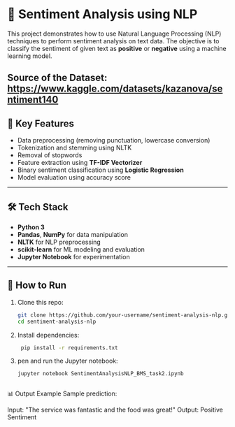 # 🧠 Sentiment Analysis using NLP

This project demonstrates how to use Natural Language Processing (NLP) techniques to perform sentiment analysis on text data. The objective is to classify the sentiment of given text as **positive** or **negative** using a machine learning model.

Source of the Dataset: https://www.kaggle.com/datasets/kazanova/sentiment140
---

## 📌 Key Features

- Data preprocessing (removing punctuation, lowercase conversion)
- Tokenization and stemming using NLTK
- Removal of stopwords
- Feature extraction using **TF-IDF Vectorizer**
- Binary sentiment classification using **Logistic Regression**
- Model evaluation using accuracy score

---

## 🛠 Tech Stack

- **Python 3**
- **Pandas**, **NumPy** for data manipulation
- **NLTK** for NLP preprocessing
- **scikit-learn** for ML modeling and evaluation
- **Jupyter Notebook** for experimentation

---

## 🚀 How to Run

1. Clone this repo:
   ```bash
   git clone https://github.com/your-username/sentiment-analysis-nlp.git
   cd sentiment-analysis-nlp
2. Install dependencies:
   ```bash
    pip install -r requirements.txt
3. pen and run the Jupyter notebook:
    ```bash
    jupyter notebook SentimentAnalysisNLP_BMS_task2.ipynb



📊 Output Example
Sample prediction:

Input: "The service was fantastic and the food was great!"
Output: Positive Sentiment


